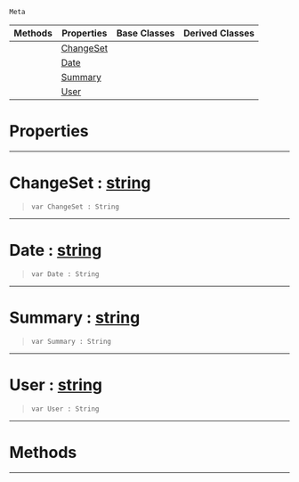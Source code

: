  `Meta`

|Methods|Properties|Base Classes|Derived Classes|
|---|---|---|---|
| |[ ChangeSet](https://github.com/zeroengineteam/ZeroDocs/blob/master/code_reference/class_reference/revision.markdown#changeset-zero-engine-do)| | |
| |[ Date](https://github.com/zeroengineteam/ZeroDocs/blob/master/code_reference/class_reference/revision.markdown#date-zero-engine-documen)| | |
| |[ Summary](https://github.com/zeroengineteam/ZeroDocs/blob/master/code_reference/class_reference/revision.markdown#summary-zero-engine-docu)| | |
| |[ User](https://github.com/zeroengineteam/ZeroDocs/blob/master/code_reference/class_reference/revision.markdown#user-zero-engine-documen)| | |


 #  Properties


---  
 #  ChangeSet : [string](https://github.com/zeroengineteam/ZeroDocs/blob/master/code_reference/zilch_base_types/string.markdown)

> 
> ``` lang=cpp, name=Zilch
> var ChangeSet : String


---  
 #  Date : [string](https://github.com/zeroengineteam/ZeroDocs/blob/master/code_reference/zilch_base_types/string.markdown)

> 
> ``` lang=cpp, name=Zilch
> var Date : String


---  
 #  Summary : [string](https://github.com/zeroengineteam/ZeroDocs/blob/master/code_reference/zilch_base_types/string.markdown)

> 
> ``` lang=cpp, name=Zilch
> var Summary : String


---  
 #  User : [string](https://github.com/zeroengineteam/ZeroDocs/blob/master/code_reference/zilch_base_types/string.markdown)

> 
> ``` lang=cpp, name=Zilch
> var User : String


---  
 #  Methods


---  
 

 